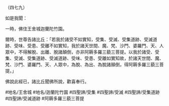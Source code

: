 （四七九）

如是我聞：

一時，佛住王舍城迦蘭陀竹園。

爾時，世尊告諸比丘：「若我於諸受不如實知，受集、受滅、受集道跡、受滅道跡、受味、受患、受離不如實知，我於諸天世間、魔、梵、沙門、婆羅門、天、人眾中，不得解脫、出離、脫諸顛倒，亦非阿耨多羅三藐三菩提。以我於諸受、受集、受滅、受集道跡、受滅道跡、受味、受患、受離如實知故，於諸天世間、魔、梵、沙門、婆羅門、天、人眾中，為脫、為出、為脫諸顛倒，得阿耨多羅三藐三菩提。」

佛說此經已，諸比丘聞佛所說，歡喜奉行。

#地名/王舍城
#地名/迦蘭陀竹園
#四聖諦/受集
#四聖諦/受滅
#四聖諦/受集道跡
#四聖諦/受滅道跡
#阿耨多羅三藐三菩提
